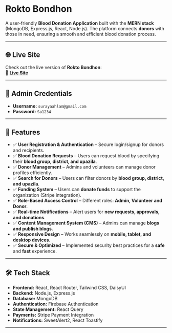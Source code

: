 # **Rokto Bondhon**   

A user-friendly **Blood Donation Application** built with the **MERN stack** (MongoDB, Express.js, React, Node.js). The platform connects **donors** with those in need, ensuring a smooth and efficient blood donation process.

---

## 🌐 Live Site  
Check out the live version of **Rokto Bondhon**:  
🔗 [**Live Site**](https://rokto-bondhon-c1f9c.web.app/)    


---

## 🔑 Admin Credentials  
- **Username:** `surayaahlam@gmail.com`  
- **Password:** `Sa1234`

---

## 🚀 Features  

- ✅ **User Registration & Authentication** – Secure login/signup for donors and recipients.  
- ✅ **Blood Donation Requests** – Users can request blood by specifying their **blood group, district, and upazila**.  
- ✅ **Donor Management** – Admins and volunteers can manage donor profiles efficiently.  
- ✅ **Search for Donors** – Users can filter donors by **blood group, district, and upazila**.  
- ✅ **Funding System** – Users can **donate funds** to support the organization (Stripe integration).  
- ✅ **Role-Based Access Control** – Different roles: **Admin, Volunteer and Donor**.  
- ✅ **Real-time Notifications** – Alert users for **new requests, approvals, and donations**.  
- ✅ **Content Management System (CMS)** – Admins can manage **blogs and publish blogs**.  
- ✅ **Responsive Design** – Works seamlessly on **mobile, tablet, and desktop devices**.  
- ✅ **Secure & Optimized** – Implemented security best practices for a **safe** and **fast** experience.  

---

## 🛠️ Tech Stack  

- **Frontend:** React, React Router, Tailwind CSS, DaisyUI  
- **Backend:** Node.js, Express.js 
- **Database:** MongoDB  
- **Authentication:** Firebase Authentication  
- **State Management:** React Query  
- **Payments:** Stripe Payment Integration  
- **Notifications:** SweetAlert2, React Toastify  

---